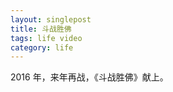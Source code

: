 ```yaml
---
layout: singlepost
title: 斗战胜佛
tags: life video
category: life
---
```


2016 年，来年再战，《斗战胜佛》献上。

<!-- more -->
